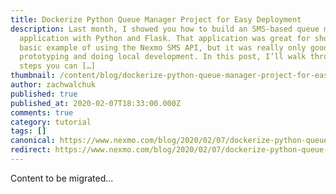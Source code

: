 ```yaml
---
title: Dockerize Python Queue Manager Project for Easy Deployment
description: Last month, I showed you how to build an SMS-based queue management
  application with Python and Flask. That application was great for showing a
  basic example of using the Nexmo SMS API, but it was really only good for
  prototyping and doing local development. In this post, I’ll walk through a few
  steps you can […]
thumbnail: /content/blog/dockerize-python-queue-manager-project-for-easy-deployment-dr/E_Python-Queue-Manager_1200x600.png
author: zachwalchuk
published: true
published_at: 2020-02-07T18:33:00.000Z
comments: true
category: tutorial
tags: []
canonical: https://www.nexmo.com/blog/2020/02/07/dockerize-python-queue-manager-project-for-easy-deployment-dr
redirect: https://www.nexmo.com/blog/2020/02/07/dockerize-python-queue-manager-project-for-easy-deployment-dr
---
```


Content to be migrated...
